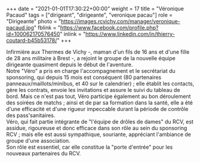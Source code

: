 +++
date = "2021-01-01T17:30:22+00:00"
weight = 17
title = "Véronique Pacaud"
tags = ["dirigeant", "dirigeante", "veronique pacau"]
role = "Dirigeante"
photo = "https://images.rcvichy.com/manager/veronique-pacaud.jpg"
fblink = "https://www.facebook.com/profile.php?id=100062170576450"
inlink = "https://www.linkedin.com/in/thierry-coutard-b45b53178/"
+++

Infirmière aux Thermes de Vichy -, maman d'un fils de 16 ans et d'une fille de 28 ans militaire à Brest -, a rejoint le groupe de la nouvelle équipe dirigeante quasiment depuis le début de l'aventure.  
Notre "Véro" a pris en charge l'accompagnement et le secrétariat du sponsoring, qui depuis 15 mois est conséquent (80 partenaires panneaux/maillots/minibus, et 40 sur le calendrier) ; elle établit les contacts, gère les contrats, envoie les invitations et assure le suivi du tableau de bord. Mais ce n'est pas tout, Véro participe également au bon déroulement des soirées de matchs ; ainsi et de par sa formation dans la santé, elle a été d'une efficacité et d'une rigueur impeccable durant la période de contrôle des pass'sanitaires.  
Véro, qui fait partie intégrante de "l'équipe de drôles de dames" du RCV, est assidue, rigoureuse et donc efficace dans son rôle au sein du sponsoring RCV ; mais elle est aussi sympathique, souriante, appréciant l'ambiance de groupe d'une association.  
Son rôle est essentiel, car elle constitue la "porte d'entrée" pour les nouveaux partenaires du RCV.
